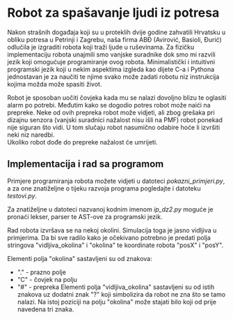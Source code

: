 # Robot za spašavanje ljudi iz potresa
Nakon strašnih događaja koji su u proteklih dvije godine zahvatili Hrvatsku u obliku potresa u Petrinji i Zagrebu, naša firma ABĐ (Avirović, Basioli, Đurić) odlučila je izgraditi robota koji traži ljude u ruševinama. Za fizičku implementaciju robota unajmili smo vanjske suradnike dok smo mi razvili jezik koji omogućuje programiranje ovog robota.
Minimalistički i intuitivni programski jezik koji u nekim aspektima izgleda kao dijete C-a i Pythona jednostavan je za naučiti te njime svako može zadati robotu niz instrukcija kojima možda može spasiti život.  

Robot je sposoban uočiti čovjeka kada mu se nalazi dovoljno blizu te oglasiti alarm po potrebi. Međutim kako se dogodio potres robot može naići na prepreke. Neke od ovih prepreka robot može vidjeti, ali zbog grešaka pri dizajnu senzora (vanjski suradnici nažalost nisu išli na PMF) robot ponekad nije siguran što vidi. U tom slučaju robot nasumično odabire hoće li izvršiti neki niz naredbi.  
Ukoliko robot dođe do prepreke nažalost će umrijeti.

## Implementacija i rad sa programom
Primjere programiranja robota možete vidjeti u datoteci *pokazni_primjeri.py*, a za one znatiželjne o tijeku razvoja programa pogledajte i datoteku *testovi.py*.

Za znatiželjne u datoteci nazvanoj kodnim imenom *ip_dz2.py* moguće je pronaći lekser, parser te AST-ove za programski jezik.

Rad robota izvršava se na nekoj okolini. Simulacija toga je jasno vidljiva u primjerima. 
Da bi sve radilo kako je očekivano potrebno je predati polja stringova "vidljiva_okolina" i "okolina" te koordinate robota "posX" i "posY".  

Elementi polja "okolina" sastavljeni su od znakova:
* "." - prazno polje
* "C" - čovjek na polju
* "#" - prepreka
Elementi polja "vidljiva_okolina" sastavljeni su od istih znakova uz dodatni znak "?" koji simbolizira da robot ne zna što se tamo nalazi. Na istoj poziciji na polju "okolina" može stajati bilo koji od prije navedena tri znaka.
